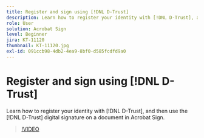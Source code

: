 ```yaml
---
title: Register and sign using [!DNL D-Trust]
description: Learn how to register your identity with [!DNL D-Trust], and then use the [!DNL D-Trust] digital signature on a document in Acrobat Sign
role: User
solution: Acrobat Sign
level: Beginner
jira: KT-11120
thumbnail: KT-11120.jpg
exl-id: 091ccb98-4db2-4ea9-8bf0-d585fcdfd9a0
---
```

# Register and sign using [!DNL D-Trust]

Learn how to register your identity with [!DNL D-Trust], and then use the [!DNL D-Trust] digital signature on a document in Acrobat Sign.

>[!VIDEO](https://video.tv.adobe.com/v/3410193?quality=12&learn=on&hidetitle=true)
